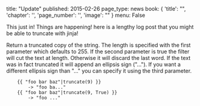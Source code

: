 title: "Update"
published: 2015-02-26
page_type: news
book: { 'title': "", 'chapter': '', 'page_number': '', 'image': "" }
menu: False

This just in! Things are happening! here is a lengthy log post that you might be able to truncate with jinja!

   Return a truncated copy of the string. The length is specified with the first parameter which defaults to 255. If the second parameter is true the filter will cut the text at length. Otherwise it will discard the last word. If the text was in fact truncated it will append an ellipsis sign ("..."). If you want a different ellipsis sign than "..." you can specify it using the third parameter.

        {{ "foo bar baz"|truncate(9) }}
            -> "foo ba..."
        {{ "foo bar baz"|truncate(9, True) }}
            -> "foo ..."

